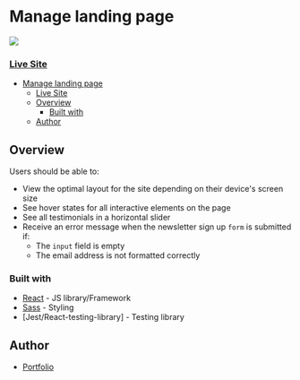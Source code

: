 # Manage landing page

![](./preview.jpg)

### [Live Site](url)

- [Manage landing page](#manage-landing-page)
  - [Live Site](#live-site)
  - [Overview](#overview)
    - [Built with](#built-with)
  - [Author](#author)

## Overview

Users should be able to:

- View the optimal layout for the site depending on their device's screen size
- See hover states for all interactive elements on the page
- See all testimonials in a horizontal slider
- Receive an error message when the newsletter sign up `form` is submitted if:
  - The `input` field is empty
  - The email address is not formatted correctly

### Built with

- [React](https://react.dev/) - JS library/Framework
- [Sass](https://sass-lang.com/) - Styling
- [Jest/React-testing-library] - Testing library

## Author

- [Portfolio](https://portfolio-selly361.vercel.app/)
